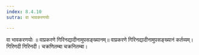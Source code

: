 ```yaml
---
index: 8.4.10
sutra: वा भावकरणयोः

---
```

 वा भावकरणयोः ॥ वाप्रकरणे गिरिनद्यादीनामुपसङ्ख्यानम्॥ वाप्रकरणे गिरिनद्यादीनामुपसङ्ख्यानं कर्तव्यम्। गिरिणदी गिरिनदी। चक्रणितम्बा चक्रनितम्बा। 